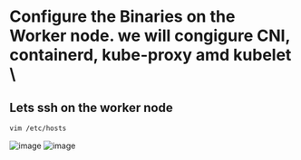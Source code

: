 # Configure the Binaries on the Worker node. we will congigure CNI, containerd, kube-proxy amd kubelet \
## Lets ssh on the worker node
```bash
vim /etc/hosts
```
![image](https://github.com/user-attachments/assets/771f7139-3599-45b2-a339-1f2b5e14d292)
![image](https://github.com/user-attachments/assets/ec56e36a-e310-4e06-83fd-b319863f89da)

